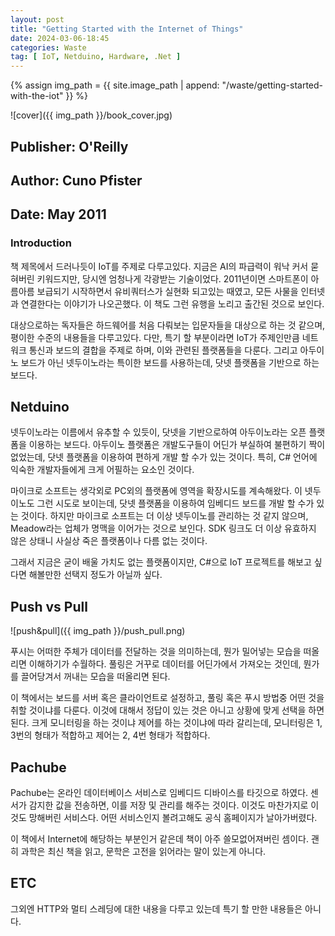 ```yaml
---
layout: post
title: "Getting Started with the Internet of Things"
date: 2024-03-06-18:45
categories: Waste 
tag: [ IoT, Netduino, Hardware, .Net ]
---
```


{% assign img_path = {{ site.image_path | append: "/waste/getting-started-with-the-iot" }} %}

![cover]({{ img_path }}/book_cover.jpg)

## Publisher: O'Reilly
## Author: Cuno Pfister
## Date: May 2011

### Introduction

책 제목에서 드러나듯이 IoT를 주제로 다루고있다. 지금은 AI의 파급력이 워낙 커서 묻혀버린 키워드지만, 당시엔 엄청나게 각광받는 기술이었다. 2011년이면 스마트폰이 아름아름 보급되기 시작하면서 유비쿼터스가 실현화 되고있는 때였고, 모든 사물을 인터넷과 연결한다는 이야기가 나오곤했다. 이 책도 그런 유행을 노리고 출간된 것으로 보인다.

대상으로하는 독자들은 하드웨어를 처음 다뤄보는 입문자들을 대상으로 하는 것 같으며, 평이한 수준의 내용들을 다루고있다. 다만, 특기 할 부분이라면 IoT가 주제인만큼 네트워크 통신과 보드의 결합을 주제로 하며, 이와 관련된 플랫폼들을 다룬다. 그리고 아두이노 보드가 아닌 넷두이노라는 특이한 보드를 사용하는데, 닷넷 플랫폼을 기반으로 하는 보드다.

## Netduino

넷두이노라는 이름에서 유추할 수 있듯이, 닷넷을 기반으로하여 아두이노라는 오픈 플랫폼을 이용하는 보드다. 아두이노 플랫폼은 개발도구들이 어딘가 부실하여 불편하기 짝이없었는데, 닷넷 플랫폼을 이용하여 편하게 개발 할 수가 있는 것이다. 특히, C# 언어에 익숙한 개발자들에게 크게 어필하는 요소인 것이다.

마이크로 소프트는 생각외로 PC외의 플랫폼에 영역을 확장시도를 계속해왔다. 이 넷두이노도 그런 시도로 보이는데, 닷넷 플랫폼을 이용하여 임베디드 보드를 개발 할 수가 있는 것이다. 하지만 마이크로 소프트는 더 이상 넷두이노를 관리하는 것 같지 않으며, Meadow라는 업체가 명맥을 이어가는 것으로 보인다. SDK 링크도 더 이상 유효하지 않은 상태니 사실상 죽은 플랫폼이나 다름 없는 것이다.

그래서 지금은 굳이 배울 가치도 없는 플랫폼이지만, C#으로 IoT 프로젝트를 해보고 싶다면 해볼만한 선택지 정도가 아닐까 싶다.

## Push vs Pull

![push&pull]({{ img_path }}/push_pull.png)

푸시는 어떠한 주체가 데이터를 전달하는 것을 의미하는데, 뭔가 밀어넣는 모습을 떠올리면 이해하기가 수월하다. 풀링은 거꾸로 데이터를 어딘가에서 가져오는 것인데, 뭔가를 끌어당겨서 꺼내는 모습을 떠올리면 된다.

이 책에서는 보드를 서버 혹은 클라이언트로 설정하고, 풀링 혹은 푸시 방법중 어떤 것을 취할 것이냐를 다룬다. 이것에 대해서 정답이 있는 것은 아니고 상황에 맞게 선택을 하면된다. 크게 모니터링을 하는 것이냐 제어를 하는 것이냐에 따라 갈리는데, 모니터링은 1, 3번의 형태가 적합하고 제어는 2, 4번 형태가 적합하다.

## Pachube

Pachube는 온라인 데이터베이스 서비스로 임베디드 디바이스를 타깃으로 하였다. 센서가 감지한 값을 전송하면, 이를 저장 및 관리를 해주는 것이다. 이것도 마찬가지로 이것도 망해버린 서비스다. 어떤 서비스인지 볼려고해도 공식 홈페이지가 날아가버렸다.

이 책에서 Internet에 해당하는 부분인거 같은데 책이 아주 쓸모없어져버린 셈이다. 괜히 과학은 최신 책을 읽고, 문학은 고전을 읽어라는 말이 있는게 아니다.

## ETC

그외엔 HTTP와 멀티 스레딩에 대한 내용을 다루고 있는데 특기 할 만한 내용들은 아니다.